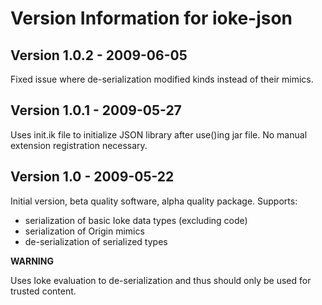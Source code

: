 # Version Information for ioke-json

## Version 1.0.2 - 2009-06-05

Fixed issue where de-serialization modified kinds instead of their mimics.

## Version 1.0.1 - 2009-05-27

Uses init.ik file to initialize JSON library after use()ing jar file. No manual extension registration necessary.

## Version 1.0 - 2009-05-22

Initial version, beta quality software, alpha quality package. Supports:

* serialization of basic Ioke data types (excluding code)
* serialization of Origin mimics
* de-serialization of serialized types

**WARNING**

Uses Ioke evaluation to de-serialization and thus should only be used for trusted content.
